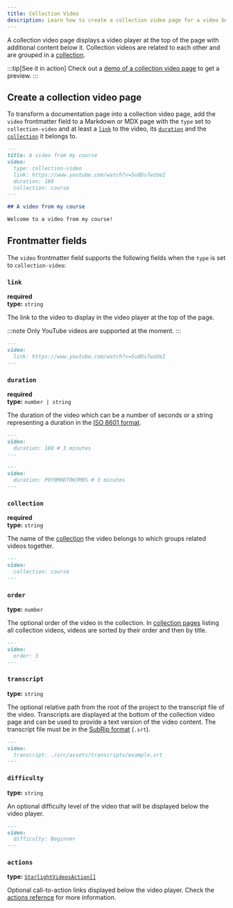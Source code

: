 ```yaml
---
title: Collection Video
description: Learn how to create a collection video page for a video belonging to a collection with a video player at the top of the page and additional content below it.
---
```


A collection video page displays a video player at the top of the page with additional content below it.
Collection videos are related to each other and are grouped in a [collection](/content/collection/).

:::tip[See it in action]
Check out a [demo of a collection video page](/demo/video-courses/donec-eleifend/consectetur-at-quis/) to get a preview.
:::

## Create a collection video page

To transform a documentation page into a collection video page, add the `video` frontmatter field to a Markdown or MDX page with the `type` set to `collection-video` and at least a [`link`](#link) to the video, its [`duration`](#duration) and the [`collection`](#collection) it belongs to.

```md title="src/content/docs/course/example.md" {3-7}
---
title: A video from my course
video:
  type: collection-video
  link: https://www.youtube.com/watch?v=5u0Ds7wzUeI
  duration: 180
  collection: course
---

## A video from my course

Welcome to a video from my course!
```

## Frontmatter fields

The `video` frontmatter field supports the following fields when the `type` is set to `collection-video`:

### `link`

**required**  
**type:** `string`

The link to the video to display in the video player at the top of the page.

:::note
Only YouTube videos are supported at the moment.
:::

```md
---
video:
  link: https://www.youtube.com/watch?v=5u0Ds7wzUeI
---
```

### `duration`

**required**  
**type:** `number | string`

The duration of the video which can be a number of seconds or a string representing a duration in the [ISO 8601 format](https://en.wikipedia.org/wiki/ISO_8601#Durations).

```md
---
video:
  duration: 180 # 3 minutes
---
```

```md
---
video:
  duration: P0Y0M0DT0H3M0S # 3 minutes
---
```

### `collection`

**required**  
**type:** `string`

The name of the [collection](/content/collection/) the video belongs to which groups related videos together.

```md
---
video:
  collection: course
---
```

### `order`

**type:** `number`

The optional order of the video in the collection.
In [collection pages](/content/collection/) listing all collection videos, videos are sorted by their order and then by title.

```md
---
video:
  order: 3
---
```

### `transcript`

**type:** `string`

The optional relative path from the root of the project to the transcript file of the video.
Transcripts are displayed at the bottom of the collection video page and can be used to provide a text version of the video content.
The transcript file must be in the [SubRip format](https://en.wikipedia.org/wiki/SubRip) (`.srt`).

```md
---
video:
  transcript: ./src/assets/transcripts/example.srt
---
```

### `difficulty`

**type:** `string`

An optional difficulty level of the video that will be displayed below the video player.

```md
---
video:
  difficulty: Beginner
---
```

### `actions`

**type:** [`StarlightVideosAction[]`](/guides/actions/)

Optional call-to-action links displayed below the video player.
Check the [actions refernce](/guides/actions/) for more information.
